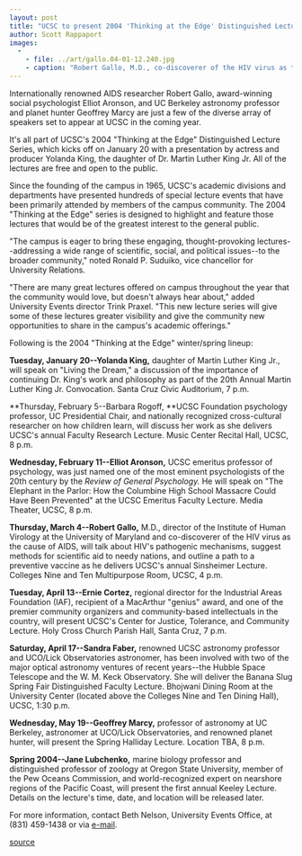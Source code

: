 ```yaml
---
layout: post
title: "UCSC to present 2004 'Thinking at the Edge' Distinguished Lecture Series"
author: Scott Rappaport
images:
  -
    - file: ../art/gallo.04-01-12.240.jpg
    - caption: "Robert Gallo, M.D., co-discoverer of the HIV virus as the cause of AIDS, is one of the speakers featured in the 'Thinking at the Edge' series. He will speak at UCSC on March 4. Photo courtesy of Robert Gallo"
---
```


Internationally renowned AIDS researcher Robert Gallo, award-winning social psychologist Elliot Aronson, and UC Berkeley astronomy professor and planet hunter Geoffrey Marcy are just a few of the diverse array of speakers set to appear at UCSC in the coming year.

It's all part of UCSC's 2004 "Thinking at the Edge" Distinguished Lecture Series, which kicks off on January 20 with a presentation by actress and producer Yolanda King, the daughter of Dr. Martin Luther King Jr. All of the lectures are free and open to the public.  

Since the founding of the campus in 1965, UCSC's academic divisions and departments have presented hundreds of special lecture events that have been primarily attended by members of the campus community. The 2004 "Thinking at the Edge" series is designed to highlight and feature those lectures that would be of the greatest interest to the general public.  

"The campus is eager to bring these engaging, thought-provoking lectures--addressing a wide range of scientific, social, and political issues--to the broader community," noted Ronald P. Suduiko, vice chancellor for University Relations.   

"There are many great lectures offered on campus throughout the year that the community would love, but doesn't always hear about," added University Events director Trink Praxel. "This new lecture series will give some of these lectures greater visibility and give the community new opportunities to share in the campus's academic offerings."  

Following is the 2004 "Thinking at the Edge" winter/spring lineup:  

**Tuesday, January 20--Yolanda King,** daughter of Martin Luther King Jr., will speak on "Living the Dream," a discussion of the importance of continuing Dr. King's work and philosophy as part of the 20th Annual Martin Luther King Jr. Convocation. Santa Cruz Civic Auditorium, 7 p.m.  

**Thursday, February 5--Barbara Rogoff, **UCSC Foundation psychology professor, UC Presidential Chair, and nationally recognized cross-cultural researcher on how children learn, will discuss her work as she delivers UCSC's annual Faculty Research Lecture. Music Center Recital Hall, UCSC, 8 p.m.  

**Wednesday, February 11--Elliot Aronson,** UCSC emeritus professor of psychology, was just named one of the most eminent psychologists of the 20th century by the _Review of General Psychology._ He will speak on "The Elephant in the Parlor: How the Columbine High School Massacre Could Have Been Prevented" at the UCSC Emeritus Faculty Lecture. Media Theater, UCSC, 8 p.m.  

**Thursday, March 4--Robert Gallo,** M.D., director of the Institute of Human Virology at the University of Maryland and co-discoverer of the HIV virus as the cause of AIDS, will talk about HIV's pathogenic mechanisms, suggest methods for scientific aid to needy nations, and outline a path to a preventive vaccine as he delivers UCSC's annual Sinsheimer Lecture. Colleges Nine and Ten Multipurpose Room, UCSC, 4 p.m.  

**Tuesday, April 13--Ernie Cortez,** regional director for the Industrial Areas Foundation (IAF), recipient of a MacArthur "genius" award, and one of the premier community organizers and community-based intellectuals in the country, will present UCSC's Center for Justice, Tolerance, and Community Lecture. Holy Cross Church Parish Hall, Santa Cruz, 7 p.m.  

**Saturday, April 17--Sandra Faber,** renowned UCSC astronomy professor and UCO/Lick Observatories astronomer, has been involved with two of the major optical astronomy ventures of recent years--the Hubble Space Telescope and the W. M. Keck Observatory. She will deliver the Banana Slug Spring Fair Distinguished Faculty Lecture. Bhojwani Dining Room at the University Center (located above the Colleges Nine and Ten Dining Hall), UCSC, 1:30 p.m.  

**Wednesday, May 19--Geoffrey Marcy,** professor of astronomy at UC Berkeley, astronomer at UCO/Lick Observatories, and renowned planet hunter, will present the Spring Halliday Lecture. Location TBA, 8 p.m.  

**Spring 2004--Jane Lubchenko,** marine biology professor and distinguished professor of zoology at Oregon State University, member of the Pew Oceans Commission, and world-recognized expert on nearshore regions of the Pacific Coast, will present the first annual Keeley Lecture. Details on the lecture's time, date, and location will be released later.  

For more information, contact Beth Nelson, University Events Office, at (831) 459-1438 or via [e-mail][1].  
  

[1]: mailto:bnelson@ucsc.edu

[source](http://www1.ucsc.edu/currents/03-04/01-12/lectures.html "Permalink to lectures")
